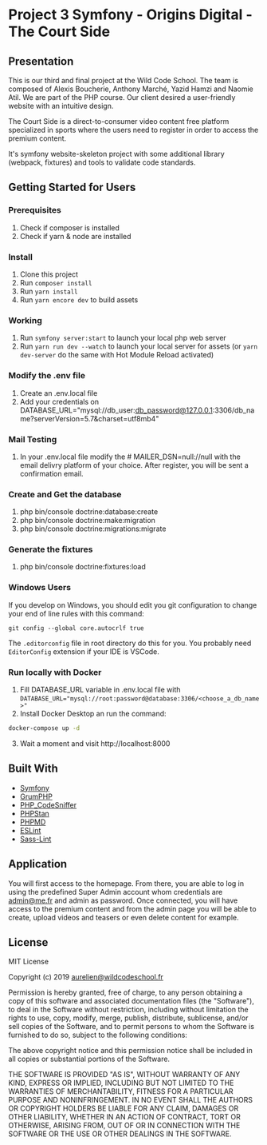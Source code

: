 # Project 3 Symfony - Origins Digital - The Court Side

## Presentation

This is our third and final project at the Wild Code School. The team is composed of Alexis Boucherie, Anthony Marché, Yazid Hamzi and Naomie Atil. We are part of the PHP course.
Our client desired a user-friendly website with an intuitive design.

The Court Side is a direct-to-consumer video content free platform specialized in sports where the users need to register in order to access the premium content.

It's symfony website-skeleton project with some additional library (webpack, fixtures) and tools to validate code standards.


## Getting Started for Users

### Prerequisites

1. Check if composer is installed
2. Check if yarn & node are installed

### Install

1. Clone this project
2. Run `composer install`
3. Run `yarn install`
4. Run `yarn encore dev` to build assets

### Working

1. Run `symfony server:start` to launch your local php web server
2. Run `yarn run dev --watch` to launch your local server for assets (or `yarn dev-server` do the same with Hot Module Reload activated)

### Modify the .env file
1. Create an .env.local file
2. Add your credentials on DATABASE_URL="mysql://db_user:db_password@127.0.0.1:3306/db_name?serverVersion=5.7&charset=utf8mb4"


### Mail Testing
1. In your .env.local file modify the # MAILER_DSN=null://null with the email delivry platform of your choice.
After register, you will be sent a confirmation email.


### Create and Get the database
1. php bin/console doctrine:database:create
2. php bin/console doctrine:make:migration  
3. php bin/console doctrine:migrations:migrate


### Generate the fixtures
1. php bin/console doctrine:fixtures:load 


### Windows Users

If you develop on Windows, you should edit you git configuration to change your end of line rules with this command:

`git config --global core.autocrlf true`

The `.editorconfig` file in root directory do this for you. You probably need `EditorConfig` extension if your IDE is VSCode.

### Run locally with Docker

1. Fill DATABASE_URL variable in .env.local file with
`DATABASE_URL="mysql://root:password@database:3306/<choose_a_db_name>"`
2. Install Docker Desktop an run the command:
```bash
docker-compose up -d
```
3. Wait a moment and visit http://localhost:8000




## Built With

* [Symfony](https://github.com/symfony/symfony)
* [GrumPHP](https://github.com/phpro/grumphp)
* [PHP_CodeSniffer](https://github.com/squizlabs/PHP_CodeSniffer)
* [PHPStan](https://github.com/phpstan/phpstan)
* [PHPMD](http://phpmd.org)
* [ESLint](https://eslint.org/)
* [Sass-Lint](https://github.com/sasstools/sass-lint)


## Application

You will first access to the homepage. From there, you are able to log in using the predefined Super Admin account whom credentials are admin@me.fr and admin as password.
Once connected, you will have access to the premium content and from the admin page you will be able to create, upload videos and teasers or even delete content for example.

## License

MIT License

Copyright (c) 2019 aurelien@wildcodeschool.fr

Permission is hereby granted, free of charge, to any person obtaining a copy
of this software and associated documentation files (the "Software"), to deal
in the Software without restriction, including without limitation the rights
to use, copy, modify, merge, publish, distribute, sublicense, and/or sell
copies of the Software, and to permit persons to whom the Software is
furnished to do so, subject to the following conditions:

The above copyright notice and this permission notice shall be included in all
copies or substantial portions of the Software.

THE SOFTWARE IS PROVIDED "AS IS", WITHOUT WARRANTY OF ANY KIND, EXPRESS OR
IMPLIED, INCLUDING BUT NOT LIMITED TO THE WARRANTIES OF MERCHANTABILITY,
FITNESS FOR A PARTICULAR PURPOSE AND NONINFRINGEMENT. IN NO EVENT SHALL THE
AUTHORS OR COPYRIGHT HOLDERS BE LIABLE FOR ANY CLAIM, DAMAGES OR OTHER
LIABILITY, WHETHER IN AN ACTION OF CONTRACT, TORT OR OTHERWISE, ARISING FROM,
OUT OF OR IN CONNECTION WITH THE SOFTWARE OR THE USE OR OTHER DEALINGS IN THE
SOFTWARE.
